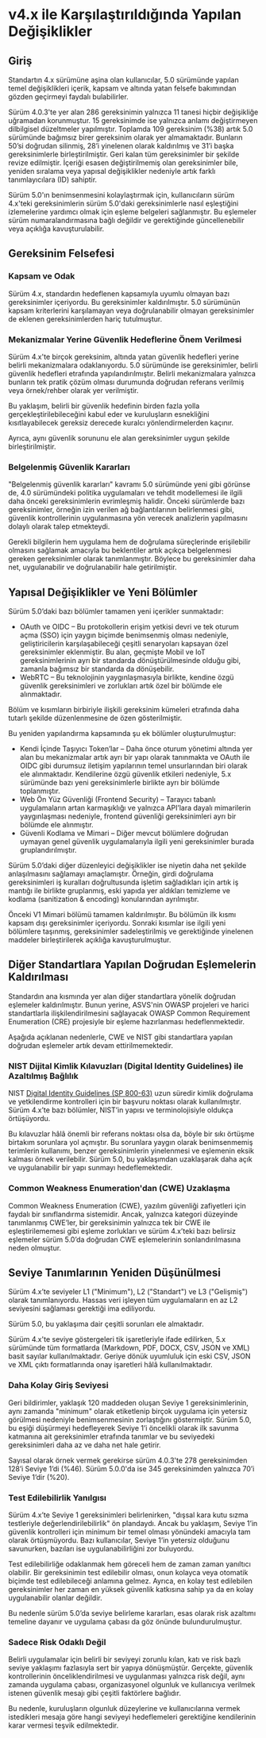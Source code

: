 # v4.x ile Karşılaştırıldığında Yapılan Değişiklikler

## Giriş

Standartın 4.x sürümüne aşina olan kullanıcılar, 5.0 sürümünde yapılan temel değişiklikleri içerik, kapsam ve altında yatan felsefe bakımından gözden geçirmeyi faydalı bulabilirler.

Sürüm 4.0.3'te yer alan 286 gereksinimin yalnızca 11 tanesi hiçbir değişikliğe uğramadan korunmuştur. 15 gereksinimde ise yalnızca anlamı değiştirmeyen dilbilgisel düzeltmeler yapılmıştır. Toplamda 109 gereksinim (%38) artık 5.0 sürümünde bağımsız birer gereksinim olarak yer almamaktadır. Bunların 50’si doğrudan silinmiş, 28’i yinelenen olarak kaldırılmış ve 31’i başka gereksinimlerle birleştirilmiştir. Geri kalan tüm gereksinimler bir şekilde revize edilmiştir. İçeriği esasen değiştirilmemiş olan gereksinimler bile, yeniden sıralama veya yapısal değişiklikler nedeniyle artık farklı tanımlayıcılara (ID) sahiptir.

Sürüm 5.0'ın benimsenmesini kolaylaştırmak için, kullanıcıların sürüm 4.x'teki gereksinimlerin sürüm 5.0'daki gereksinimlerle nasıl eşleştiğini izlemelerine yardımcı olmak için eşleme belgeleri sağlanmıştır. Bu eşlemeler sürüm numaralandırmasına bağlı değildir ve gerektiğinde güncellenebilir veya açıklığa kavuşturulabilir.

## Gereksinim Felsefesi

### Kapsam ve Odak

Sürüm 4.x, standardın hedeflenen kapsamıyla uyumlu olmayan bazı gereksinimler içeriyordu. Bu gereksinimler kaldırılmıştır. 5.0 sürümünün kapsam kriterlerini karşılamayan veya doğrulanabilir olmayan gereksinimler de eklenen gereksinimlerden hariç tutulmuştur.

### Mekanizmalar Yerine Güvenlik Hedeflerine Önem Verilmesi

Sürüm 4.x'te birçok gereksinim, altında yatan güvenlik hedefleri yerine belirli mekanizmalara odaklanıyordu. 5.0 sürümünde ise gereksinimler, belirli güvenlik hedefleri etrafında yapılandırılmıştır. Belirli mekanizmalara yalnızca bunların tek pratik çözüm olması durumunda doğrudan referans verilmiş veya örnek/rehber olarak yer verilmiştir.

Bu yaklaşım, belirli bir güvenlik hedefinin birden fazla yolla gerçekleştirilebileceğini kabul eder ve kuruluşların esnekliğini kısıtlayabilecek gereksiz derecede kuralcı yönlendirmelerden kaçınır.

Ayrıca, aynı güvenlik sorununu ele alan gereksinimler uygun şekilde birleştirilmiştir.

### Belgelenmiş Güvenlik Kararları

"Belgelenmiş güvenlik kararları" kavramı 5.0 sürümünde yeni gibi görünse de, 4.0 sürümündeki politika uygulamaları ve tehdit modellemesi ile ilgili daha önceki gereksinimlerin evrimleşmiş halidir. Önceki sürümlerde bazı gereksinimler, örneğin izin verilen ağ bağlantılarının belirlenmesi gibi, güvenlik kontrollerinin uygulanmasına yön verecek analizlerin yapılmasını dolaylı olarak talep etmekteydi.

Gerekli bilgilerin hem uygulama hem de doğrulama süreçlerinde erişilebilir olmasını sağlamak amacıyla bu beklentiler artık açıkça belgelenmesi gereken gereksinimler olarak tanımlanmıştır. Böylece bu gereksinimler daha net, uygulanabilir ve doğrulanabilir hale getirilmiştir.

## Yapısal Değişiklikler ve Yeni Bölümler

Sürüm 5.0’daki bazı bölümler tamamen yeni içerikler sunmaktadır:

* OAuth ve OIDC – Bu protokollerin erişim yetkisi devri ve tek oturum açma (SSO) için yaygın biçimde benimsenmiş olması nedeniyle, geliştiricilerin karşılaşabileceği çeşitli senaryoları kapsayan özel gereksinimler eklenmiştir. Bu alan, geçmişte Mobil ve IoT gereksinimlerinin ayrı bir standarda dönüştürülmesinde olduğu gibi, zamanla bağımsız bir standarda da dönüşebilir.
* WebRTC – Bu teknolojinin yaygınlaşmasıyla birlikte, kendine özgü güvenlik gereksinimleri ve zorlukları artık özel bir bölümde ele alınmaktadır.

Bölüm ve kısımların birbiriyle ilişkili gereksinim kümeleri etrafında daha tutarlı şekilde düzenlenmesine de özen gösterilmiştir.

Bu yeniden yapılandırma kapsamında şu ek bölümler oluşturulmuştur:

* Kendi İçinde Taşıyıcı Token’lar – Daha önce oturum yönetimi altında yer alan bu mekanizmalar artık ayrı bir yapı olarak tanınmakta ve OAuth ile OIDC gibi durumsuz iletişim yapılarının temel unsurlarından biri olarak ele alınmaktadır. Kendilerine özgü güvenlik etkileri nedeniyle, 5.x sürümünde bazı yeni gereksinimlerle birlikte ayrı bir bölümde toplanmıştır.
* Web Ön Yüz Güvenliği (Frontend Security) – Tarayıcı tabanlı uygulamaların artan karmaşıklığı ve yalnızca API’lara dayalı mimarilerin yaygınlaşması nedeniyle, frontend güvenliği gereksinimleri ayrı bir bölümde ele alınmıştır.
* Güvenli Kodlama ve Mimari – Diğer mevcut bölümlere doğrudan uymayan genel güvenlik uygulamalarıyla ilgili yeni gereksinimler burada gruplandırılmıştır.

Sürüm 5.0’daki diğer düzenleyici değişiklikler ise niyetin daha net şekilde anlaşılmasını sağlamayı amaçlamıştır. Örneğin, girdi doğrulama gereksinimleri iş kuralları doğrultusunda işletim sağladıkları için artık iş mantığı ile birlikte gruplanmış, eski yapıda yer aldıkları temizleme ve kodlama (sanitization & encoding) konularından ayrılmıştır.

Önceki V1 Mimari bölümü tamamen kaldırılmıştır. Bu bölümün ilk kısmı kapsam dışı gereksinimler içeriyordu. Sonraki kısımlar ise ilgili yeni bölümlere taşınmış, gereksinimler sadeleştirilmiş ve gerektiğinde yinelenen maddeler birleştirilerek açıklığa kavuşturulmuştur.

## Diğer Standartlara Yapılan Doğrudan Eşlemelerin Kaldırılması

Standardın ana kısmında yer alan diğer standartlara yönelik doğrudan eşlemeler kaldırılmıştır. Bunun yerine, ASVS'nin OWASP projeleri ve harici standartlarla ilişkilendirilmesini sağlayacak OWASP Common Requirement Enumeration (CRE) projesiyle bir eşleme hazırlanması hedeflenmektedir.

Aşağıda açıklanan nedenlerle, CWE ve NIST gibi standartlara yapılan doğrudan eşlemeler artık devam ettirilmemektedir.

### NIST Dijital Kimlik Kılavuzları (Digital Identity Guidelines) ile Azaltılmış Bağlılık

NIST [Digital Identity Guidelines (SP 800-63)](https://pages.nist.gov/800-63-3/) uzun süredir kimlik doğrulama ve yetkilendirme kontrolleri için bir başvuru noktası olarak kullanılmıştır. Sürüm 4.x’te bazı bölümler, NIST’in yapısı ve terminolojisiyle oldukça örtüşüyordu.

Bu kılavuzlar hâlâ önemli bir referans noktası olsa da, böyle bir sıkı örtüşme birtakım sorunlara yol açmıştır. Bu sorunlara yaygın olarak benimsenmemiş terimlerin kullanımı, benzer gereksinimlerin yinelenmesi ve eşlemenin eksik kalması örnek verilebilir. Sürüm 5.0, bu yaklaşımdan uzaklaşarak daha açık ve uygulanabilir bir yapı sunmayı hedeflemektedir.

### Common Weakness Enumeration'dan (CWE) Uzaklaşma

Common Weakness Enumeration (CWE), yazılım güvenliği zafiyetleri için faydalı bir sınıflandırma sistemidir. Ancak, yalnızca kategori düzeyinde tanımlanmış CWE’ler, bir gereksinimin yalnızca tek bir CWE ile eşleştirilememesi gibi eşleme zorlukları ve sürüm 4.x’teki bazı belirsiz eşlemeler sürüm 5.0’da doğrudan CWE eşlemelerinin sonlandırılmasına neden olmuştur.

## Seviye Tanımlarının Yeniden Düşünülmesi

Sürüm 4.x’te seviyeler L1 ("Minimum"), L2 ("Standart") ve L3 ("Gelişmiş") olarak tanımlanıyordu. Hassas veri işleyen tüm uygulamaların en az L2 seviyesini sağlaması gerektiği ima ediliyordu.

Sürüm 5.0, bu yaklaşıma dair çeşitli sorunları ele almaktadır.

Sürüm 4.x'te seviye göstergeleri tik işaretleriyle ifade edilirken, 5.x sürümünde tüm formatlarda (Markdown, PDF, DOCX, CSV, JSON ve XML) basit sayılar kullanılmaktadır. Geriye dönük uyumluluk için eski CSV, JSON ve XML çıktı formatlarında onay işaretleri hâlâ kullanılmaktadır.

### Daha Kolay Giriş Seviyesi

Geri bildirimler, yaklaşık 120 maddeden oluşan Seviye 1 gereksinimlerinin, aynı zamanda "minimum" olarak etiketlenip birçok uygulama için yetersiz görülmesi nedeniyle benimsenmesinin zorlaştığını göstermiştir. Sürüm 5.0, bu eşiği düşürmeyi hedefleyerek Seviye 1’i öncelikli olarak ilk savunma katmanına ait gereksinimler etrafında tanımlar ve bu seviyedeki gereksinimleri daha az ve daha net hale getirir.

Sayısal olarak örnek vermek gerekirse sürüm 4.0.3'te 278 gereksinimden 128’i Seviye 1’di (%46). Sürüm 5.0.0'da ise 345 gereksinimden yalnızca 70’i Seviye 1’dir (%20).

### Test Edilebilirlik Yanılgısı

Sürüm 4.x’te Seviye 1 gereksinimleri belirlenirken, "dışsal kara kutu sızma testleriyle değerlendirilebilirlik" ön plandaydı. Ancak bu yaklaşım, Seviye 1’in güvenlik kontrolleri için minimum bir temel olması yönündeki amacıyla tam olarak örtüşmüyordu. Bazı kullanıcılar, Seviye 1’in yetersiz olduğunu savunurken, bazıları ise uygulanabilirliğini zor buluyordu.

Test edilebilirliğe odaklanmak hem göreceli hem de zaman zaman yanıltıcı olabilir. Bir gereksinimin test edilebilir olması, onun kolayca veya otomatik biçimde test edilebileceği anlamına gelmez. Ayrıca, en kolay test edilebilen gereksinimler her zaman en yüksek güvenlik katkısına sahip ya da en kolay uygulanabilir olanlar değildir.

Bu nedenle sürüm 5.0’da seviye belirleme kararları, esas olarak risk azaltımı temeline dayanır ve uygulama çabası da göz önünde bulundurulmuştur.

### Sadece Risk Odaklı Değil

Belirli uygulamalar için belirli bir seviyeyi zorunlu kılan, katı ve risk bazlı seviye yaklaşımı fazlasıyla sert bir yapıya dönüşmüştür. Gerçekte, güvenlik kontrollerinin önceliklendirilmesi ve uygulanması yalnızca risk değil, aynı zamanda uygulama çabası, organizasyonel olgunluk ve kullanıcıya verilmek istenen güvenlik mesajı gibi çeşitli faktörlere bağlıdır.

Bu nedenle, kuruluşların olgunluk düzeylerine ve kullanıcılarına vermek istedikleri mesaja göre hangi seviyeyi hedeflemeleri gerektiğine kendilerinin karar vermesi teşvik edilmektedir.
